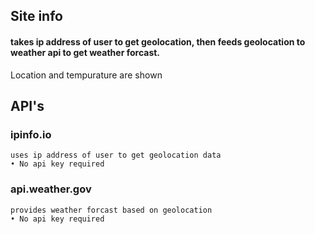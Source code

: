 ## Site info
#### takes ip address of user to get geolocation, then feeds geolocation to weather api to get weather forcast.

Location and tempurature are shown

## API's
### ipinfo.io
	uses ip address of user to get geolocation data
	• No api key required
### api.weather.gov
	provides weather forcast based on geolocation
	• No api key required

